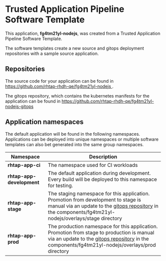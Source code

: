 # Trusted Application Pipeline Software Template

This application, **fg4tm21yl-nodejs**, was created from a Trusted Application Pipeline Software Template.

The software templates create a new source and gitops deployment repositories with a sample source application. 

## Repositories

The source code for your application can be found in [https://github.com/rhtap-rhdh-qe/fg4tm21yl-nodejs ](https://github.com/rhtap-rhdh-qe/fg4tm21yl-nodejs ).
 
The gitops repository, which contains the kubernetes manifests for the application can be found in 
[https://github.com/rhtap-rhdh-qe/fg4tm21yl-nodejs-gitops ](https://github.com/rhtap-rhdh-qe/fg4tm21yl-nodejs-gitops ) 

## Application namespaces 

The default application will be found in the following namespaces. Applications can be deployed into unique namespaces or multiple software templates can also bet generated into the same group namespaces.  

|  Namespace   |  Description   |  
| -------- | -------- |
| **rhtap-app-ci** | The namespace used for CI workloads |
| **rhtap-app-development** | The default application during development. Every build will be deployed to this namespace for testing. |
| **rhtap-app-stage** | The staging namespace for this application. Promotion from development to stage is manual via an update to the [gitops repository](https://github.com/rhtap-rhdh-qe/fg4tm21yl-nodejs-gitops ) in the components/fg4tm21yl-nodejs/overlays/stage directory |
| **rhtap-app-prod** | The production namespace for this application. Promotion from stage to production is manual via an update to the [gitops repository](https://github.com/rhtap-rhdh-qe/fg4tm21yl-nodejs-gitops ) in the components/fg4tm21yl-nodejs/overlays/prod directory |